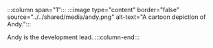 :::column span="1":::
:::image type="content" border="false" source="../../shared/media/andy.png" alt-text="A cartoon depiction of Andy.":::

Andy is the development lead.
:::column-end:::